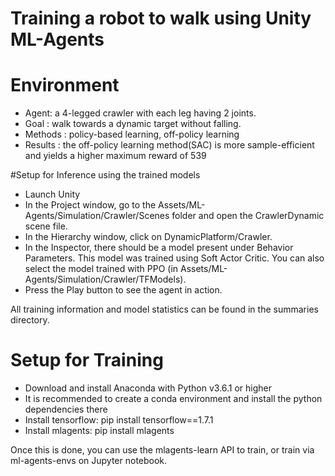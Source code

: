 # Training a robot to walk using Unity ML-Agents

# Environment

* Agent: a 4-legged crawler with each leg having 2 joints. 
* Goal : walk towards a dynamic target without falling.
* Methods : policy-based learning, off-policy learning
* Results : the off-policy learning method(SAC) is more sample-efficient and yields a higher maximum reward of 539 



#Setup for Inference using the trained models

* Launch Unity
* In the Project window, go to the Assets/ML-Agents/Simulation/Crawler/Scenes folder and open the CrawlerDynamic scene file.
* In the Hierarchy window, click on DynamicPlatform/Crawler.
* In the Inspector, there should be a model present under Behavior Parameters. This model was trained using Soft Actor Critic. You can also select the model trained with PPO (in Assets/ML-Agents/Simulation/Crawler/TFModels).
* Press the Play button to see the agent in action.

All training information and model statistics can be found in the summaries directory.

# Setup for Training

* Download and install Anaconda with Python v3.6.1 or higher
* It is recommended to create a conda environment and install the python dependencies there 
* Install tensorflow: pip install tensorflow==1.7.1
* Install mlagents: pip install mlagents

Once this is done, you can use the mlagents-learn API to train, or train via ml-agents-envs on Jupyter notebook.